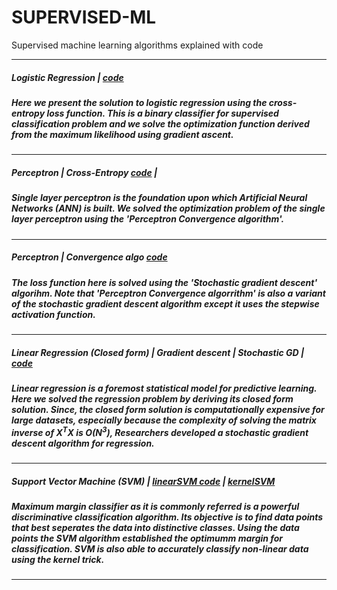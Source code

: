 # SUPERVISED-ML
Supervised machine learning algorithms explained with code

----------------------
##### Logistic Regression | [code](https://github.com/algostatml/SUPERVISED-ML/blob/master/CLASSIFICATION/LogisticRegression.py)

##### Here we present the solution to logistic regression using the cross-entropy loss function. This is a binary classifier for supervised classification problem and we solve the optimization function derived from the maximum likelihood using gradient ascent.
----------------------
##### Perceptron | Cross-Entropy [code](https://github.com/algostatml/SUPERVISED-ML/blob/master/CLASSIFICATION/Perceptron.py) | 

##### Single layer perceptron is the foundation upon which Artificial Neural Networks (ANN) is built. We solved the optimization problem of the single layer perceptron using the 'Perceptron Convergence algorithm'.
----------------------
##### Perceptron | Convergence algo [code](https://github.com/algostatml/SUPERVISED-ML/blob/master/CLASSIFICATION/Perceptron_stepwise.py)

##### The loss function here is solved using the 'Stochastic gradient descent' algorihm. Note that 'Perceptron Convergence algorrithm' is also a variant of the stochastic gradient descent algorithm except it uses the stepwise activation function.
----------------------
##### Linear Regression (Closed form) | Gradient descent | Stochastic GD | [code](https://github.com/algostatml/SUPERVISED-ML/blob/master/REGRESSION/Regression.py)

##### Linear regression is a foremost statistical model for predictive learning. Here we solved the regression problem by deriving its closed form solution. Since, the closed form solution is computationally expensive for large datasets, especially because the complexity of solving the matrix inverse of $X^TX$ is $O(N^{3})$, Researchers developed a stochastic gradient descent algorithm for regression. 
----------------------

##### Support Vector Machine (SVM) | [linearSVM code](https://github.com/algostatml/SUPERVISED-ML/blob/master/REGRESSION/SupportVectorMachine(SVM)/svm.py) | [kernelSVM](https://github.com/algostatml/SUPERVISED-ML/blob/master/REGRESSION/SupportVectorMachine(SVM)/kernelSVM.py)

##### Maximum margin classifier as it is commonly referred is a powerful discriminative classification algorithm. Its objective is to find data points that best seperates the data into distinctive classes. Using the data points the SVM algorithm established the optimumm margin for classification. SVM is also able to accurately classify non-linear data using the kernel trick.
----------------------
